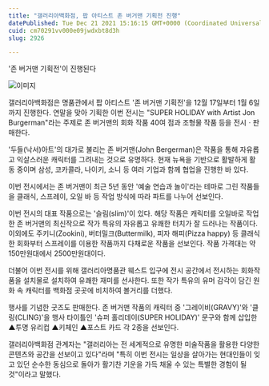 ```yaml
---
title: "갤러리아백화점, 팝 아티스트 존 버거맨 기획전 진행"
datePublished: Tue Dec 21 2021 15:16:15 GMT+0000 (Coordinated Universal Time)
cuid: cm70291vv000e09jwdxbt8d3h
slug: 2926

---
```



'존 버거맨 기획전'이 진행된다

![이미지](https://cdn.hashnode.com/res/hashnode/image/upload/v1739252866271/457fe07b-f39e-4c8c-848d-acd499ac5d79.jpeg)

갤러리아백화점은 명품관에서 팝 아티스트 '존 버거맨 기획전'을 12월 17일부터 1월 6일까지 진행한다. 연말을 맞아 기획한 이번 전시는 "SUPER HOLIDAY with Artist Jon Burgerman"라는 주제로 존 버거맨의 회화 작품 40여 점과 조형물 작품 등을 전시ㆍ판매한다.

'두들(낙서)아트'의 대가로 불리는 존 버거맨(John Bergerman)은 작품을 통해 자유롭고 익살스러운 캐릭터를 그려내는 것으로 유명하다. 현재 뉴욕을 기반으로 활발하게 활동 중이며 삼성, 코카콜라, 나이키, 소니 등 여러 기업과 함께 협업을 진행한 바 있다.

이번 전시에서는 존 버거맨이 최근 5년 동안 '예술 연습과 놀이'라는 테마로 그린 작품들을 클래식, 스프레이, 오일 바 등 작업 방식에 따라 파트를 나누어 선보인다.

이번 전시의 대표 작품으로는 '슬림(slim)'이 있다. 해당 작품은 캐릭터를 오일바로 작업한 존 버거맨의 최신작으로 작가 특유의 자유롭고 유쾌한 터치가 잘 드러나는 작품이다. 이외에도 주키니(Zookini), 버터밀크(Buttermilk), 피자 해피(Pizza happy) 등 클래식한 회화부터 스프레이를 이용한 작품까지 다채로운 작품을 선보인다. 작품 가격대는 약 150만원대에서 2500만원대이다.

더불어 이번 전시를 위해 갤러리아명품관 웨스트 입구에 전시 공간에서 전시하는 회화작품을 설치물로 설치하여 유쾌한 재미를 선사한다. 또한 작가 특유의 유머 감각이 담긴 원화 속 캐릭터를 백화점 곳곳에 비치하여 볼거리를 더했다.

행사를 기념한 굿즈도 판매한다. 존 버거맨 작품의 캐릭터 중 '그레이비(GRAVY)'와 '클링(CLING)'을 행사 타이틀인 '슈퍼 홀리데이(SUPER HOLIDAY)' 문구와 함께 삽입한 ▲투명 유리컵 ▲키체인 ▲포스트 카드 각 2종을 선보인다.

갤러리아백화점 관계자는 "갤러리아는 전 세계적으로 유명한 미술작품을 활용한 다양한 콘텐츠와 공간을 선보이고 있다"라며 "특히 이번 전시는 일상을 살아가는 현대인들이 잊고 있던 순수한 동심으로 돌아가 활기찬 기운을 가득 채울 수 있는 특별한 경험이 될 것"이라고 말했다.